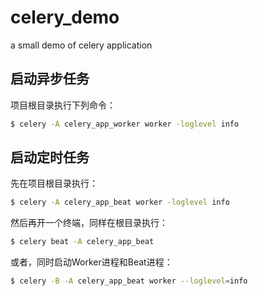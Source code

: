 # celery_demo
a small demo of celery application

## 启动异步任务
项目根目录执行下列命令：
``` bash
$ celery -A celery_app_worker worker -loglevel info
```

## 启动定时任务
先在项目根目录执行：
``` bash
$ celery -A celery_app_beat worker -loglevel info
```
然后再开一个终端，同样在根目录执行：
``` bash
$ celery beat -A celery_app_beat
```

或者，同时启动Worker进程和Beat进程：
``` bash
$ celery -B -A celery_app_beat worker --loglevel=info
````